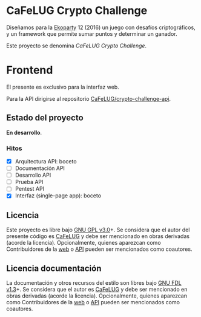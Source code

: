 # CaFeLUG Crypto Challenge

Diseñamos para la [Ekoparty](https://ekoparty.org) 12 (2016) un juego con desafíos criptográficos, y un framework que permite sumar puntos y determinar un ganador.

Este proyecto se denomina *CaFeLUG Crypto Challenge*.

# Frontend

El presente es exclusivo para la interfaz web.

Para la API dirigirse al repositorio [CaFeLUG/crypto-challenge-api](https://github.com/CaFeLUG/crypto-challenge-api).

## Estado del proyecto

**En desarrollo**.

### Hitos

- [x] Arquitectura API: boceto
- [ ] Documentación API
- [ ] Desarrollo API
- [ ] Prueba API
- [ ] Pentest API
- [x] Interfaz (single-page app): boceto

## Licencia

Este proyecto es libre bajo [GNU GPL v3.0](https://www.gnu.org/licenses/gpl-3.0.html)+. Se considera que el autor del presente código es [CaFeLUG](http://cafelug.org.ar) y debe ser mencionado en obras derivadas (acorde la licencia). Opcionalmente, quienes aparezcan como Contribuidores de la [web](/CaFeLUG/crypto-challenge-web/graphs/contributors) o [API](/CaFeLUG/crypto-challenge-api/graphs/contributors) pueden ser mencionados como coautores.

## Licencia documentación
La documentación y otros recursos del estilo son libres bajo [GNU FDL v1.3](https://www.gnu.org/licenses/fdl-1.3.html)+. Se considera que el autor es [CaFeLUG](http://cafelug.org.ar) y debe ser mencionado en obras derivadas (acorde la licencia). Opcionalmente, quienes aparezcan como Contribuidores de la [web](/CaFeLUG/crypto-challenge-web/graphs/contributors) o [API](/CaFeLUG/crypto-challenge-api/graphs/contributors) pueden ser mencionados como coautores.

